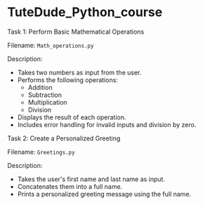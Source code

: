 # TuteDude_Python_course

 Task 1: Perform Basic Mathematical Operations

Filename: `Math_operations.py`

Description:
- Takes two numbers as input from the user.
- Performs the following operations:
  - Addition
  - Subtraction
  - Multiplication
  - Division
- Displays the result of each operation.
- Includes error handling for invalid inputs and division by zero.


Task 2: Create a Personalized Greeting

Filename: `Greetings.py`

 Description:
- Takes the user's first name and last name as input.
- Concatenates them into a full name.
- Prints a personalized greeting message using the full name.
